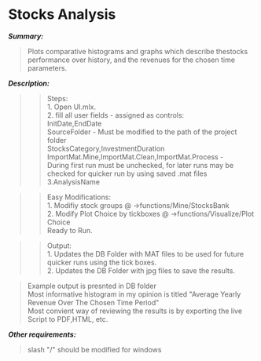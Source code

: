 Stocks Analysis
==============

***Summary:*** 
>Plots comparative histograms and graphs which describe thestocks performance over history, and the revenues for the chosen time parameters.

***Description:***
>>Steps:  
		1.	Open UI.mlx.   
		2.	fill all user fields - assigned as controls:    
			InitDate,EndDate  
	       SourceFolder - Must be modified to the path of the project folder  
	       StocksCategory,InvestmentDuration  
	       ImportMat.Mine,ImportMat.Clean,ImportMat.Process -   
			During first run must be unchecked, for later runs may be checked for quicker run by using saved .mat files  
	    3.AnalysisName  


>>Easy Modifications:  
	1.	Modifiy stock groups @ ->functions/Mine/StocksBank  
	2.	Modify Plot Choice by tickboxes @ ->functions/Visualize/Plot Choice  
Ready to Run.  


>>Output:  
	1.	Updates the DB Folder with MAT files to be used for future quicker runs using the tick boxes.  
	2.	Updates the DB Folder with jpg files to save the results.  

>Example output is presnted in DB folder  
Most informative histogram in my opinion is titled "Average Yearly Revenue Over The Chosen Time Period"  
Most convient way of reviewing the results is by exporting the live Script to PDF,HTML, etc.

***Other requirements:***
>slash "/" should be modified for windows
